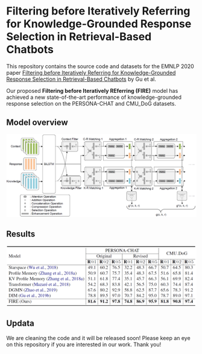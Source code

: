 # Filtering before Iteratively Referring for Knowledge-Grounded Response Selection in Retrieval-Based Chatbots
This repository contains the source code and datasets for the EMNLP 2020 paper [Filtering before Iteratively Referring for Knowledge-Grounded Response Selection in Retrieval-Based Chatbots](https://arxiv.org/pdf/2004.14550.pdf) by Gu et al. <br>

Our proposed **Filtering before Iteratively REferring (FIRE)** model has achieved a new state-of-the-art performance of knowledge-grounded response selection on the PERSONA-CHAT and CMU_DoG datasets.

## Model overview
<img src="image/model.png">

## Results
<img src="image/result.png">

## Updata

We are cleaning the code and it will be released soon! Please keep an eye on this repository if you are interested in our work. Thank you!
